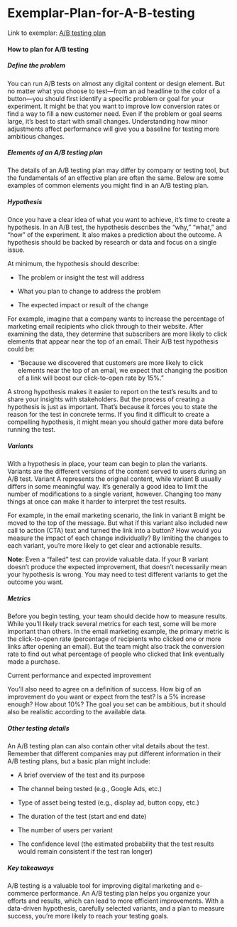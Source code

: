 # Exemplar-Plan-for-A-B-testing


Link to exemplar: [A/B testing plan](https://docs.google.com/document/d/1rzjTpoz5DuTsItQw-nuBGsKUr4qkID97yGE5loqL8Cw/edit#heading=h.sj38p95907xq)


#### How to plan for A/B testing

##### Define the problem
You can run A/B tests on almost any digital content or design element. But no matter what you choose to test—from an ad headline to the color of a button—you should first identify a specific problem or goal for your experiment. It might be that you want to improve low conversion rates or find a way to fill a new customer need. Even if the problem or goal seems large, it’s best to start with small changes. Understanding how minor adjustments affect performance will give you a baseline for testing more ambitious changes.

##### Elements of an A/B testing plan
The details of an A/B testing plan may differ by company or testing tool, but the fundamentals of an effective plan are often the same. Below are some examples of common elements you might find in an A/B testing plan.

##### Hypothesis
Once you have a clear idea of what you want to achieve, it’s time to create a hypothesis. In an A/B test, the hypothesis describes the “why,” “what,” and “how” of the experiment. It also makes a prediction about the outcome. A hypothesis should be backed by research or data and focus on a single issue. 

At minimum, the hypothesis should describe:

- The problem or insight the test will address 

- What you plan to change to address the problem

- The expected impact or result of the change 

For example, imagine that a company wants to increase the percentage of marketing email recipients who click through to their website. After examining the data, they determine that subscribers are more likely to click elements that appear near the top of an email. Their A/B test hypothesis could be:

- “Because we discovered that customers are more likely to click elements near the top of an email, we expect that changing the position of a link will boost our click-to-open rate by 15%.”

A strong hypothesis makes it easier to report on the test’s results and to share your insights with stakeholders. But the process of creating a hypothesis is just as important. That’s because it forces you to state the reason for the test in concrete terms. If you find it difficult to create a compelling hypothesis, it might mean you should gather more data before running the test.

##### Variants
With a hypothesis in place, your team can begin to plan the variants. Variants are the different versions of the content served to users during an A/B test. Variant A represents the original content, while variant B usually differs in some meaningful way. It’s generally a good idea to limit the number of modifications to a single variant, however. Changing too many things at once can make it harder to interpret the test results.

For example, in the email marketing scenario, the link in variant B might be moved to the top of the message. But what if this variant also included new call to action (CTA) text and turned the link into a button? How would you measure the impact of each change individually? By limiting the changes to each variant, you’re more likely to get clear and actionable results.

**Note**: Even a “failed” test can provide valuable data. If your B variant doesn’t produce the expected improvement, that doesn’t necessarily mean your hypothesis is wrong. You may need to test different variants to get the outcome you want.

##### Metrics
Before you begin testing, your team should decide how to measure results. While you’ll likely track several metrics for each test, some will be more important than others. In the email marketing example, the primary metric is the click-to-open rate (percentage of recipients who clicked one or more links after opening an email). But the team might also track the conversion rate to find out what percentage of people who clicked that link eventually made a purchase. 

Current performance and expected improvement

You’ll also need to agree on a definition of success. How big of an improvement do you want or expect from the test? Is a 5% increase enough? How about 10%? The goal you set can be ambitious, but it should also be realistic according to the available data.

##### Other testing details
An A/B testing plan can also contain other vital details about the test. Remember that different companies may put different information in their A/B testing plans, but a basic plan might include:

- A brief overview of the test and its purpose

- The channel being tested (e.g., Google Ads, etc.)

- Type of asset being tested (e.g., display ad, button copy, etc.)

- The duration of the test (start and end date)

- The number of users per variant

- The confidence level (the estimated probability that the test results would remain consistent if the test ran longer)

##### Key takeaways
A/B testing is a valuable tool for improving digital marketing and e-commerce performance. An A/B testing plan helps you organize your efforts and results, which can lead to more efficient improvements. With a data-driven hypothesis, carefully selected variants, and a plan to measure success, you’re more likely to reach your testing goals.
